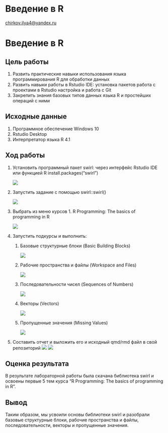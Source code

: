 # Введение в R
chirkov.ilya4@yandex.ru

# Введение в R

## Цель работы

1.  Развить практические навыки использования языка программирования R
    для обработки данных
2.  Развить навыки работы в Rstudio IDE: установка пакетов работа с
    проектами в Rstudio настройка и работа с Git
3.  Закрепить знания базовых типов данных языка R и простейших операций
    с ними

## Исходные данные

1.  Программное обеспечение Windows 10
2.  Rstudio Desktop
3.  Интерпретатор языка R 4.1

## Ход работы

1.  Установить программный пакет swirl: через интерфейс Rstudio IDE или
    функцией R install.packages(“swirl”)

    ![](img/1.png)

2.  Запустить задание с помощью swirl::swirl()

    ![](img/2.png)

3.  Выбрать из меню курсов 1. R Programming: The basics of programming
    in R

    ![](img/3.png)

4.  Запустить подкурсы и выполнить:

    1.  Базовые структурные блоки (Basic Building Blocks)

        ![](img/4.png)

    2.  Рабочие пространства и файлы (Workspace and Files)

        ![](img/5.png)

    3.  Последовательности чисел (Sequences of Numbers)

        ![](img/6.png)

    4.  Векторы (Vectors)

        ![](img/7.png)

    5.  Пропущенные значения (Missing Values)

        ![](img/8.png)

5.  Составить отчет и выложить его и исходный qmd/rmd файл в свой
    репозиторий ![](img/9.png) ![](img/10.png)

## Оценка результата

В результате лабораторной работы была скачана библиотека swirl и освоены
первые 5 тем курса “R Programming: The basics of programming in R”.

## Вывод

Таким образом, мы усвоили основы библиотеки swirl и разобрали базовые
структурные блоки, рабочие пространства и файлы, последовательности,
векторы и пропущенные значения.
